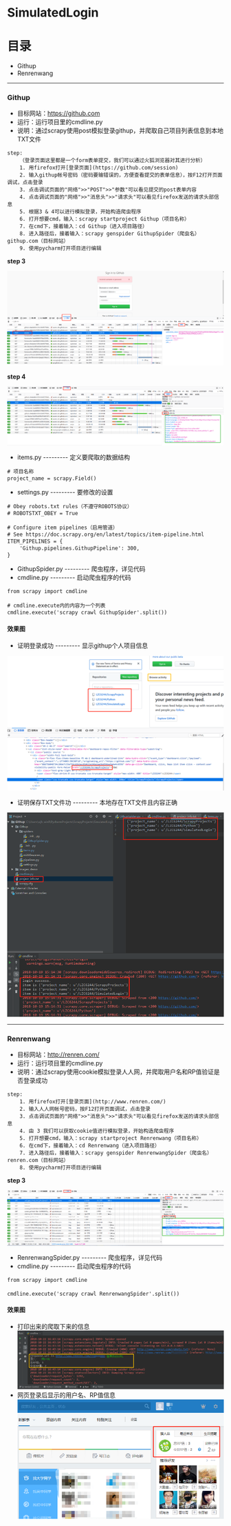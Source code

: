 # SimulatedLogin

# 目录
-  Githup
- Renrenwang
---

### Githup
- 目标网站：https://github.com
- 运行：运行项目里的cmdline.py
- 说明：通过scrapy使用post模拟登录githup，并爬取自己项目列表信息到本地TXT文件
```
step:
    （登录页面这里都是一个form表单提交，我们可以通过火狐浏览器对其进行分析）
    1. 用firefox打开[登录页面](https://github.com/session)
    2. 输入githup帐号密码（密码要输错误的，方便查看提交的表单信息），按F12打开页面调试，点击登录
    3. 点击调试页面的"网络">>"POST">>"参数"可以看见提交的post表单内容
    4. 点击调试页面的"网络">>"消息头">>"请求头"可以看见firefox发送的请求头部信息
    5. 根据3 & 4可以进行模拟登录，开始构造爬虫程序
    6. 打开想要cmd，输入：scrapy startproject Githup（项目名称）
    7. 在cmd下，接着输入：cd Githup（进入项目路径）
    8. 进入路径后，接着输入：scrapy genspider GithupSpider（爬虫名） githup.com（目标网站）
    9. 使用pycharm打开项目进行编辑
```
**step 3**  

![step3](https://raw.githubusercontent.com/LZC6244/SimulatedLogin/master/Githup/images_demo/1.png)

**step 4**  

![step4](https://raw.githubusercontent.com/LZC6244/SimulatedLogin/master/Githup/images_demo/2.png)
- items.py  --------- 定义要爬取的数据结构
```
# 项目名称
project_name = scrapy.Field()
```
- settings.py  --------- 要修改的设置
```
# Obey robots.txt rules（不遵守ROBOTS协议）
# ROBOTSTXT_OBEY = True

# Configure item pipelines（启用管道）
# See https://doc.scrapy.org/en/latest/topics/item-pipeline.html
ITEM_PIPELINES = {
    'Githup.pipelines.GithupPipeline': 300,
}
```
- GithupSpider.py  --------- 爬虫程序，详见代码
- cmdline.py  --------- 启动爬虫程序的代码
```
from scrapy import cmdline

# cmdline.execute内的内容为一个列表
cmdline.execute('scrapy crawl GithupSpider'.split())
```
#### 效果图  

- 证明登录成功 --------- 显示githup个人项目信息
    
![效果图](https://raw.githubusercontent.com/LZC6244/SimulatedLogin/master/Githup/images_demo/3.png)  

- 证明保存TXT文件功 --------- 本地存在TXT文件且内容正确  
    
![效果图](https://raw.githubusercontent.com/LZC6244/SimulatedLogin/master/Githup/images_demo/4.png)

---

### Renrenwang

- 目标网站：http://renren.com/
- 运行：运行项目里的cmdline.py
- 说明：通过scrapy使用cookie模拟登录人人网，并爬取用户名和RP值验证是否登录成功
```
step:
    1. 用firefox打开[登录页面](http://www.renren.com/)
    2. 输入人人网帐号密码，按F12打开页面调试，点击登录
    3. 点击调试页面的"网络">>"消息头">>"请求头"可以看见firefox发送的请求头部信息
    4. 由 3 我们可以获取cookie值进行模拟登录，开始构造爬虫程序
    5. 打开想要cmd，输入：scrapy startproject Renrenwang（项目名称）
    6. 在cmd下，接着输入：cd Renrenwang（进入项目路径）
    7. 进入路径后，接着输入：scrapy genspider RenrenwangSpider（爬虫名） renren.com（目标网站）
    8. 使用pycharm打开项目进行编辑
```

**step 3**  

![step3](https://raw.githubusercontent.com/LZC6244/SimulatedLogin/master/Renrenwang/images_demo/3.png)  

- RenrenwangSpider.py  --------- 爬虫程序，详见代码
- cmdline.py  --------- 启动爬虫程序的代码
```
from scrapy import cmdline

cmdline.execute('scrapy crawl RenrenwangSpider'.split())
```

#### 效果图
- 打印出来的爬取下来的信息
![效果图](https://raw.githubusercontent.com/LZC6244/SimulatedLogin/master/Renrenwang/images_demo/1.png)  
- 网页登录后显示的用户名、RP值信息
![效果图](https://raw.githubusercontent.com/LZC6244/SimulatedLogin/master/Renrenwang/images_demo/2.png)
